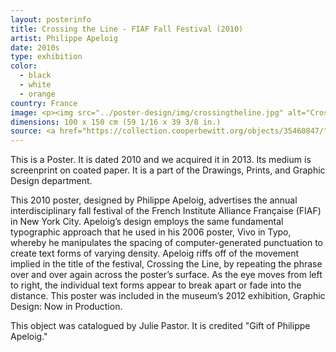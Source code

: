 ```yaml
---
layout: posterinfo
title: Crossing the Line - FIAF Fall Festival (2010)
artist: Philippe Apeloig
date: 2010s
type: exhibition
color: 
  - black
  - white
  - orange
country: France
image: <p><img src="../poster-design/img/crossingtheline.jpg" alt="Crossing the Line poster"/></p>
dimensions: 100 x 150 cm (59 1/16 x 39 3/8 in.)
source: <a href="https://collection.cooperhewitt.org/objects/35460847/"> https://collection.cooperhewitt.org/objects/35460847/ </a>
---
```


<p> This is a Poster. It is dated 2010 and we acquired it in 2013. Its medium is screenprint on coated paper. It is a part of the Drawings, Prints, and Graphic Design department. </p>

<p> This 2010 poster, designed by Philippe Apeloig, advertises the annual interdisciplinary fall festival of the French Institute Alliance Française (FIAF) in New York City. Apeloig’s design employs the same fundamental typographic approach that he used in his 2006 poster, Vivo in Typo, whereby he manipulates the spacing of computer-generated punctuation to create text forms of varying density. Apeloig riffs off of the movement implied in the title of the festival, Crossing the Line, by repeating the phrase over and over again across the poster’s surface. As the eye moves from left to right, the individual text forms appear to break apart or fade into the distance. This poster was included in the museum’s 2012 exhibition, Graphic Design: Now in Production. </p>

<p> This object was catalogued by Julie Pastor. It is credited "Gift of Philippe Apeloig."</p>